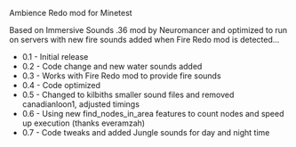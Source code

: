 Ambience Redo mod for Minetest

Based on Immersive Sounds .36 mod by Neuromancer and optimized to run on servers with new fire sounds added when Fire Redo mod is detected...

- 0.1 - Initial release
- 0.2 - Code change and new water sounds added
- 0.3 - Works with Fire Redo mod to provide fire sounds
- 0.4 - Code optimized
- 0.5 - Changed to kilbiths smaller sound files and removed canadianloon1, adjusted timings
- 0.6 - Using new find_nodes_in_area features to count nodes and speed up execution (thanks everamzah)
- 0.7 - Code tweaks and added Jungle sounds for day and night time

